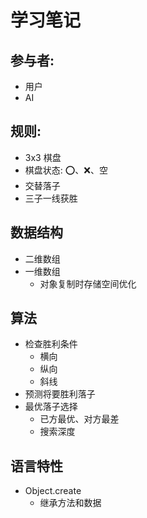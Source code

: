 # 学习笔记
## 参与者:
- 用户
- AI
## 规则:
- 3x3 棋盘
- 棋盘状态: ⭕、❌、空
- 交替落子
- 三子一线获胜
## 数据结构
- 二维数组
- 一维数组
  - 对象复制时存储空间优化

## 算法
- 检查胜利条件
  - 横向
  - 纵向
  - 斜线
- 预测将要胜利落子
- 最优落子选择
  - 已方最优、对方最差
  - 搜索深度

## 语言特性
- Object.create
  - 继承方法和数据

